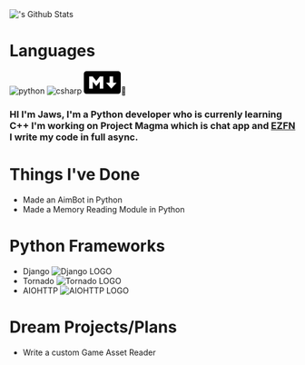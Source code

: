 <img align="" alt="'s Github Stats" src="https://github-readme-stats.codestackr.vercel.app/api?username=Jawschamp&theme=dracula&show_icons=true" />

# Languages

<img src="https://devicons.github.io/devicon/devicon.git/icons/python/python-original.svg" alt="python" width="40" height="40"/>

<img src="https://raw.githubusercontent.com/abranhe/programming-languages-logos/30a0ecf99188be99a3c75a00efb5be61eca9c382/src/csharp/csharp.svg" alt="csharp" height="40"/>
<img src="https://github.com/dcurtis/markdown-mark/blob/master/svg/markdown-mark-solid.svg" alt="markdown" height="40"/>🤣
 
### HI I'm Jaws, I'm a Python developer who is currenly learning C++ I'm working on Project Magma which is chat app and [EZFN](https://ezfn.net) I write my code in full async.
# Things I've Done
* Made an AimBot in Python
* Made a Memory Reading Module in Python

# Python Frameworks
* Django <img src="https://cdn.discordapp.com/attachments/631678988582125588/769839141613207572/unknown.png" alt="Django LOGO" width="20" height="20"/>
* Tornado <img src="https://www.tornadoweb.org/en/stable/_images/tornado.png" alt="Tornado LOGO" width="20" height="20"/>
* AIOHTTP <img src="https://docs.aiohttp.org/en/stable/_static/aiohttp-icon-128x128.png" alt="AIOHTTP LOGO" width="20" height="20"/>

# Dream Projects/Plans
* Write a custom Game Asset Reader
